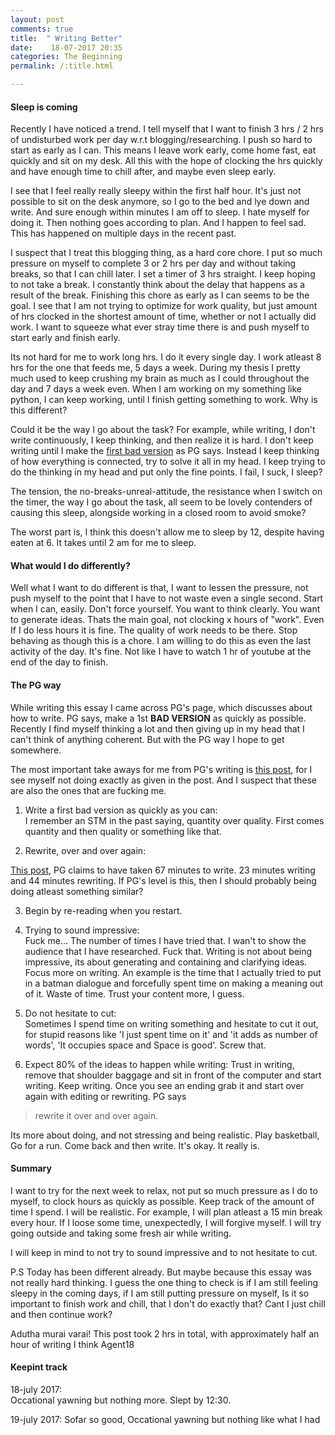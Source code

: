 ```yaml
---
layout: post
comments: true
title:  " Writing Better"
date:    18-07-2017 20:35
categories: The Beginning
permalink: /:title.html

---
```


#### Sleep is coming

Recently I have noticed a trend. I tell myself that I want to finish 3 hrs / 2 hrs of undisturbed work per day w.r.t blogging/researching. I push so hard to start as early as I can. This means I leave work early, come home fast, eat quickly and sit on my desk. All this with the hope of clocking the hrs quickly and have enough time to chill after, and maybe even sleep early. 

I see that I feel really really sleepy within the first half hour. It's just not possible to sit on the desk anymore, so I go to the bed and lye down and write. And sure enough within minutes I am off to sleep. I hate myself for doing it. Then nothing goes according to plan. And I happen to feel sad. This has happened on multiple days in the recent past.

I suspect that I treat this blogging thing, as a hard core chore. I put so much pressure on myself to complete 3 or 2 hrs per day and without taking breaks, so that I can chill later. I set a timer of 3 hrs straight. I keep hoping to not take a break. I constantly think about the delay that happens as a result of the break. Finishing this chore as early as I can seems to be the goal. I see that I am not trying to optimize for work quality, but just amount of hrs clocked in the shortest amount of time, whether or not I actually did work. I want to squeeze what ever stray time there is and push myself to start early and finish early.

Its not hard for me to work long hrs. I do it every single day. I work atleast 8 hrs for the one that feeds me, 5 days a week. During my thesis I pretty much used to keep crushing my brain as much as I could throughout the day and 7 days a week even. When I am working on my something like python, I can keep working, until I finish getting something to work. Why is this different?

Could it be the way I go about the task? For example, while writing, I don't write continuously, I keep thinking, and then realize it is hard. I don't keep writing until I make the [first bad version][PG_writing] as PG says. Instead I keep thinking of how everything is connected, try to solve it all in my head. I keep trying to do the thinking in my head and put only the fine points. I fail, I suck, I sleep?

The tension, the no-breaks-unreal-attitude, the resistance when I switch on the timer, the way I go about the task, all seem to be lovely contenders of causing this sleep, alongside working in a closed room to avoid smoke?

The worst part is, I think this doesn't allow me to sleep by 12, despite having eaten at 6. It takes until 2 am for me to sleep. 

#### What would I do differently? 

Well what I want to do different is that, I want to lessen the pressure, not push myself to the point that I have to not waste even a single second. Start when I can, easily. Don't force yourself. You want to think clearly. You want to generate ideas. Thats the main goal, not clocking x hours of "work".  Even If I do less hours it is fine. The quality of work needs to be there. Stop behaving as though this is a chore. I am willing to do this as even the last activity of the day. It's fine. Not like I have to watch 1 hr of youtube at the end of the day to finish.

#### The PG way

While writing this essay I came across PG's page, which discusses about how to write. PG says, make a 1st **BAD VERSION** as quickly as possible. Recently I find myself thinking a lot and then giving up in my head that I can't think of anything coherent. But with the PG way I hope to get somewhere.

The most important take aways for me from PG's writing is [this post][PG_writing], for I see myself not doing exactly as given in the post. And I suspect that these are also the ones that are fucking me.

1. Write a first bad version as quickly as you can:    
I remember an STM in the past saying, quantity over quality. First comes quantity and then quality or something like that.

2. Rewrite, over and over again:    


[This post][PG_writing], PG claims to have taken 67 minutes to write. 23 minutes writing and 44 minutes rewriting. If PG's level is this, then I should probably being doing atleast something similar?

3. Begin by re-reading when you restart.    

2. Trying to sound impressive:    
Fuck me... The number of times I have tried that. I wan't to show the audience that I have researched. Fuck that. Writing is not about being impressive, its about generating and containing and clarifying ideas. Focus more on writing. An example is the time that I actually tried to put in a batman dialogue and forcefully spent time on making a meaning out of it. Waste of time. Trust your content more, I guess.

3. Do not hesitate to cut:   
Sometimes I spend time on writing something and hesitate to cut it out, for stupid reasons like 'I just spent time on it' and 'it adds as number of words',  'It occupies space and Space is good'. Screw that.

4. Expect 80% of the ideas to happen while writing:
Trust in writing, remove that shoulder baggage and sit in front of the computer and start writing. Keep writing. Once you see an ending grab it and start over again with editing or rewriting. PG says 

>rewrite it over and over again.

Its more about doing, and not stressing and being realistic. Play basketball, Go for a run. Come back and then write. It's okay. It really is.

#### Summary

I want to try for the next week to relax, not put so much pressure as I do to myself, to clock hours as quickly as possible. Keep track of the amount of time I spend. I will be realistic. For example, I will plan atleast a 15 min break every hour. If I loose some time, unexpectedly, I will forgive myself. I will try going outside and taking some fresh air while writing.

I will keep in mind to not try to sound impressive and to not hesitate to cut.

P.S
Today has been different already. But maybe because this essay was not really hard thinking. I guess the one thing to check is if I am still feeling sleepy in the coming days, if I am still putting pressure on myself, Is it so important to finish work and chill, that I don't do exactly that? Cant I just chill and then continue work? 

Adutha murai varai! This post took 2 hrs in total, with  approximately half an hour of writing I think
Agent18

#### Keepint track

18-july 2017:   
Occational yawning but nothing more. Slept by 12:30.

19-july 2017:
Sofar so good, Occational yawning but nothing like what I had

[PG_writing]:http://www.paulgraham.com/writing44.html


